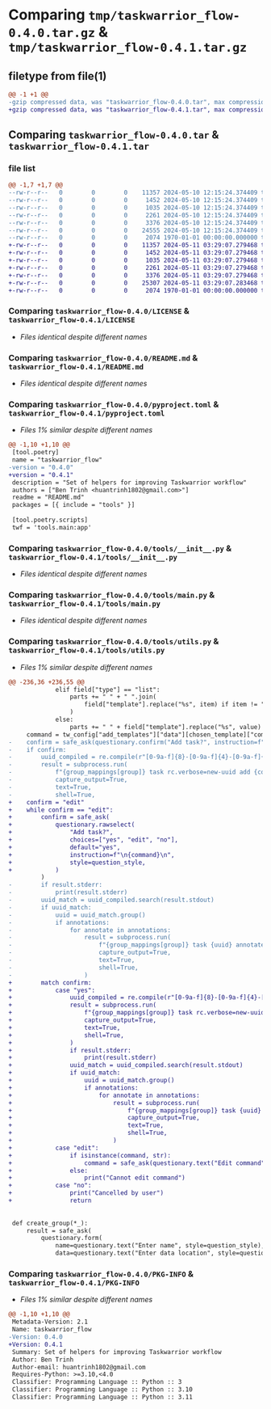 # Comparing `tmp/taskwarrior_flow-0.4.0.tar.gz` & `tmp/taskwarrior_flow-0.4.1.tar.gz`

## filetype from file(1)

```diff
@@ -1 +1 @@
-gzip compressed data, was "taskwarrior_flow-0.4.0.tar", max compression
+gzip compressed data, was "taskwarrior_flow-0.4.1.tar", max compression
```

## Comparing `taskwarrior_flow-0.4.0.tar` & `taskwarrior_flow-0.4.1.tar`

### file list

```diff
@@ -1,7 +1,7 @@
--rw-r--r--   0        0        0    11357 2024-05-10 12:15:24.374409 taskwarrior_flow-0.4.0/LICENSE
--rw-r--r--   0        0        0     1452 2024-05-10 12:15:24.374409 taskwarrior_flow-0.4.0/README.md
--rw-r--r--   0        0        0     1035 2024-05-10 12:15:24.374409 taskwarrior_flow-0.4.0/pyproject.toml
--rw-r--r--   0        0        0     2261 2024-05-10 12:15:24.374409 taskwarrior_flow-0.4.0/tools/__init__.py
--rw-r--r--   0        0        0     3376 2024-05-10 12:15:24.374409 taskwarrior_flow-0.4.0/tools/main.py
--rw-r--r--   0        0        0    24555 2024-05-10 12:15:24.374409 taskwarrior_flow-0.4.0/tools/utils.py
--rw-r--r--   0        0        0     2074 1970-01-01 00:00:00.000000 taskwarrior_flow-0.4.0/PKG-INFO
+-rw-r--r--   0        0        0    11357 2024-05-11 03:29:07.279468 taskwarrior_flow-0.4.1/LICENSE
+-rw-r--r--   0        0        0     1452 2024-05-11 03:29:07.279468 taskwarrior_flow-0.4.1/README.md
+-rw-r--r--   0        0        0     1035 2024-05-11 03:29:07.279468 taskwarrior_flow-0.4.1/pyproject.toml
+-rw-r--r--   0        0        0     2261 2024-05-11 03:29:07.279468 taskwarrior_flow-0.4.1/tools/__init__.py
+-rw-r--r--   0        0        0     3376 2024-05-11 03:29:07.279468 taskwarrior_flow-0.4.1/tools/main.py
+-rw-r--r--   0        0        0    25307 2024-05-11 03:29:07.283468 taskwarrior_flow-0.4.1/tools/utils.py
+-rw-r--r--   0        0        0     2074 1970-01-01 00:00:00.000000 taskwarrior_flow-0.4.1/PKG-INFO
```

### Comparing `taskwarrior_flow-0.4.0/LICENSE` & `taskwarrior_flow-0.4.1/LICENSE`

 * *Files identical despite different names*

### Comparing `taskwarrior_flow-0.4.0/README.md` & `taskwarrior_flow-0.4.1/README.md`

 * *Files identical despite different names*

### Comparing `taskwarrior_flow-0.4.0/pyproject.toml` & `taskwarrior_flow-0.4.1/pyproject.toml`

 * *Files 1% similar despite different names*

```diff
@@ -1,10 +1,10 @@
 [tool.poetry]
 name = "taskwarrior_flow"
-version = "0.4.0"
+version = "0.4.1"
 description = "Set of helpers for improving Taskwarrior workflow"
 authors = ["Ben Trinh <huantrinh1802@gmail.com>"]
 readme = "README.md"
 packages = [{ include = "tools" }]
 
 [tool.poetry.scripts]
 twf = 'tools.main:app'
```

### Comparing `taskwarrior_flow-0.4.0/tools/__init__.py` & `taskwarrior_flow-0.4.1/tools/__init__.py`

 * *Files identical despite different names*

### Comparing `taskwarrior_flow-0.4.0/tools/main.py` & `taskwarrior_flow-0.4.1/tools/main.py`

 * *Files identical despite different names*

### Comparing `taskwarrior_flow-0.4.0/tools/utils.py` & `taskwarrior_flow-0.4.1/tools/utils.py`

 * *Files 1% similar despite different names*

```diff
@@ -236,36 +236,55 @@
             elif field["type"] == "list":
                 parts += " " + " ".join(
                     field["template"].replace("%s", item) if item != "" else "" for item in answers[name]
                 )
             else:
                 parts += " " + field["template"].replace("%s", value)
     command = tw_config["add_templates"]["data"][chosen_template]["command"].replace("%s", parts)
-    confirm = safe_ask(questionary.confirm("Add task?", instruction=f"\n{command}\n", style=question_style))
-    if confirm:
-        uuid_compiled = re.compile(r"[0-9a-f]{8}-[0-9a-f]{4}-[0-9a-f]{4}-[0-9a-f]{4}-[0-9a-f]{12}")
-        result = subprocess.run(
-            f"{group_mappings[group]} task rc.verbose=new-uuid add {command}",
-            capture_output=True,
-            text=True,
-            shell=True,
+    confirm = "edit"
+    while confirm == "edit":
+        confirm = safe_ask(
+            questionary.rawselect(
+                "Add task?",
+                choices=["yes", "edit", "no"],
+                default="yes",
+                instruction=f"\n{command}\n",
+                style=question_style,
+            )
         )
-        if result.stderr:
-            print(result.stderr)
-        uuid_match = uuid_compiled.search(result.stdout)
-        if uuid_match:
-            uuid = uuid_match.group()
-            if annotations:
-                for annotate in annotations:
-                    result = subprocess.run(
-                        f"{group_mappings[group]} task {uuid} annotate {annotate}",
-                        capture_output=True,
-                        text=True,
-                        shell=True,
-                    )
+        match confirm:
+            case "yes":
+                uuid_compiled = re.compile(r"[0-9a-f]{8}-[0-9a-f]{4}-[0-9a-f]{4}-[0-9a-f]{4}-[0-9a-f]{12}")
+                result = subprocess.run(
+                    f"{group_mappings[group]} task rc.verbose=new-uuid add {command}",
+                    capture_output=True,
+                    text=True,
+                    shell=True,
+                )
+                if result.stderr:
+                    print(result.stderr)
+                uuid_match = uuid_compiled.search(result.stdout)
+                if uuid_match:
+                    uuid = uuid_match.group()
+                    if annotations:
+                        for annotate in annotations:
+                            result = subprocess.run(
+                                f"{group_mappings[group]} task {uuid} annotate {annotate}",
+                                capture_output=True,
+                                text=True,
+                                shell=True,
+                            )
+            case "edit":
+                if isinstance(command, str):
+                    command = safe_ask(questionary.text("Edit command", style=question_style, default=command))
+                else:
+                    print("Cannot edit command")
+            case "no":
+                print("Cancelled by user")
+                return
 
 
 def create_group(*_):
     result = safe_ask(
         questionary.form(
             name=questionary.text("Enter name", style=question_style),
             data=questionary.text("Enter data location", style=question_style),
```

### Comparing `taskwarrior_flow-0.4.0/PKG-INFO` & `taskwarrior_flow-0.4.1/PKG-INFO`

 * *Files 1% similar despite different names*

```diff
@@ -1,10 +1,10 @@
 Metadata-Version: 2.1
 Name: taskwarrior_flow
-Version: 0.4.0
+Version: 0.4.1
 Summary: Set of helpers for improving Taskwarrior workflow
 Author: Ben Trinh
 Author-email: huantrinh1802@gmail.com
 Requires-Python: >=3.10,<4.0
 Classifier: Programming Language :: Python :: 3
 Classifier: Programming Language :: Python :: 3.10
 Classifier: Programming Language :: Python :: 3.11
```

